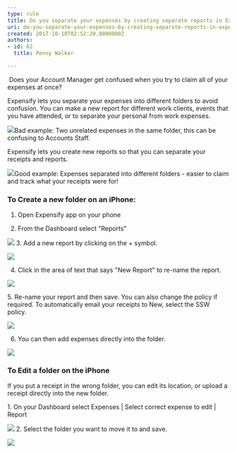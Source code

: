 ```yaml
---
type: rule
title: Do you separate your expenses by creating separate reports in Expensify?
uri: do-you-separate-your-expenses-by-creating-separate-reports-in-expensify
created: 2017-10-10T02:52:20.0000000Z
authors:
- id: 62
  title: Penny Walker

---
```


​
​​Does your Account Manager get confused when you try to claim all of your expenses at once?



Expensify lets you separate your expenses into different folders to avoid confusion. You can make a new report for different work clients, events that you have attended, or to separate your personal from work expenses. 


 
![](Expensify6.PNG)Bad example: Two unrelated expenses in the same folder, this can be confusing to Accounts Staff.​​


Expensify lets you create new reports so that you can separate your receipts and reports.

![](Expensify9.PNG)​Good example: Expenses separated into different folders - easier to claim and track what your receipts were for!

### To Create a new folder on an iPhone​:


1. Open Expensify app on your phone

2. From the Dashboard select "Reports"

![](Expensify1.PNG)
3. Add a new report by clicking on the + symbol. 

![](Expensify2.PNG)

4. ​Click in the area of text that says "New Report" to re-name the report.


![](Expensify3.PNG)

​5. Re-name your report and then save. You can also change the policy if required. To automatically email your receipts to New, select the SSW policy.



![](Expensify4.PNG)


6. You can then add expenses directly into the folder.

![](Expensify5.PNG)

### ​To Edit a folder on the iPhone


​If you put a receipt in the wrong folder, you can edit its location, or upload a receipt directly into the new folder.



​1. On your Dashboard select Expenses | Select correct expense to edit | Report

![](Expensify8.PNG)
2. Select the folder you want to move it to and save.​

![](Expensify7.PNG)
